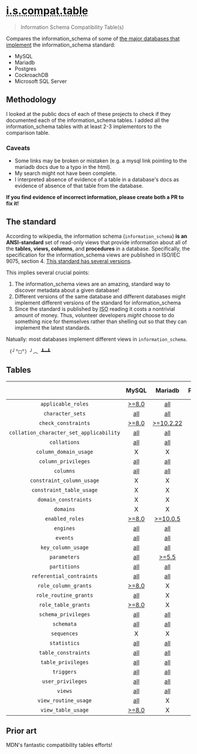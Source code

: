 <h1>
    <abbr title="Information Schema Compatibility Table">i.s.compat.table</abbr>
</h1>

> Information Schema Compatibility Table(s) 

Compares the information_schema of some of [the major databases that implement][implementors] the information_schema standard:
- MySQL
- Mariadb
- Postgres
- CockroachDB
- Microsoft SQL Server
<!-- Presto -->
<!-- Apache Hive -->
<!-- IBM db2? -->
<!-- oracle whatever? -->
<!-- your database here! -->

## Methodology
I looked at the public docs of each of these projects to check if they documented each of the information_schema tables.
I added all the information_schema tables with at least 2-3 implementors to the comparison table.  

### Caveats
- Some links may be broken or mistaken (e.g. a mysql link pointing to the mariadb docs due to a typo in the html).
- My search might not have been complete.
- I interpreted absence of  evidence of a table in a database's docs as evidence of absence of that table from the database.

**If you find evidence of incorrect information, please create both a PR to fix it!**


## The standard

According to wikipedia, the information schema (`information_schema`) **is an ANSI-standard** set of read-only views that provide information about all of the **tables, views, columns**, and **procedures** in a database.
Specifically, the specification for the information_schema views are published in ISO/IEC 9075, section 4. [This standard has several versions][version history].

This implies several crucial points:
1. The information_schema views are an amazing, standard way to discover metadata about a given database!
1. Different versions of the same database and different databases might implement different versions of the standard for information_schema 
1. Since the standard is published by <abbr title="the International Standards Organization">ISO</abbr> reading it costs a nontrivial amount of money.
Thus, volunteer developers _might_ choose to do something nice for themselves rather than shelling out so that they can implement the latest standards.

Natually: most databases implement different views in `information_schema`.

<pre> (╯°□°）╯︵ ┻━┻</pre>

<!-- ## Table of contents (spoiler: the contents are tables)
0. tables
1. `applicable_roles`
1. `character_sets`
1. `check_constraints`
1. `collation_character_set_applicability`
1. `collations`
1. `column_domain_usage`
1. `column_privileges`
1. `columns`
1. `constraint_column_usage`
1. `constraint_table_usage`
1. `domain_constraints`
1. `domains`
1. `enabled_roles`
1. `engines`
1. `events`
1. `key_column_data_store`
1. `parameters`
1. `partitions`
1. `referential_contraints`
1. `role_column_grants`
1. `role_routine_grants`
1. `role_table_grants`
1. `schema_privileges`
1. `schemata`
1. `sequences`
1. `spatial_ref_sys`
1. `statistics`
1. `table_constraints`
1. `table_privileges`
1. `triggers`
1. `user_privileges`
1. `views`
1. `view_routine_usage`
1. `view_table_usage` -->

## Tables

|                                       |MySQL       |Mariadb         |PostgreSQL|cockroachdb  |SQL Server|
|:-------------------------------------:|:----------:|:--------------:|:--------:|:-----------:|:--------:|
|`applicable_roles`                     |[>=8.0][001]|      [all][002]|[all][003]|      X      |    X     |
|`character_sets`                       |  [all][004]|      [all][005]|[all][006]|      X      |    X     |
|`check_constraints`                    |[>=8.0][007]|[>=10.2.22][008]|[all][009]|[>=19.2][010]|    X     |
|`collation_character_set_applicability`|  [all][011]|      [all][012]|[all][013]|      X      |    X     |
|`collations`                           |  [all][014]|      [all][015]|[all][016]|      X      |    X     |
|`column_domain_usage`                  |      X     |       X        |[all][017]|      X      |[all][018]|
|`column_privileges`                    |  [all][019]|      [all][020]|[all][021]|      X      |[all][022]|
|`columns`                              |  [all][023]|      [all][024]|[all][025]|   [all][026]|[all][027]|
|`constraint_column_usage`              |      X     |       X        |[all][028]|      X      |[all][029]|
|`constraint_table_usage`               |      X     |       X        |[all][030]|      X      |[all][031]|
|`domain_constraints`                   |      X     |       X        |[all][032]|      X      |[all][033]|
|`domains`                              |      X     |       X        |[all][034]|      X      |[all][035]|
|`enabled_roles`                        |[>=8.0][036]| [>=10.0.5][037]|[all][038]|      X      |    X     |
|`engines`                              |  [all][039]|      [all][040]|    X     |      X      |    X     |
|`events`                               |  [all][041]|      [all][042]|    X     |      X      |    X     |
|`key_column_usage`                     |  [all][043]|      [all][044]|[all][045]|   [all][046]|[all][047]|
|`parameters`                           |  [all][048]|    [>=5.5][049]|[all][050]|   [  X][051]|[all][052]|
|`partitions`                           |  [all][053]|      [all][054]|[all][055]|      X      |    X     |
|`referential_contraints`               |  [all][056]|      [all][057]|[all][058]|   [all][059]|[all][060]|
|`role_column_grants`                   |[>=8.0][061]|       X        |[all][062]|      X      |    X     |
|`role_routine_grants`                  |  [all][063]|       X        |[all][064]|      X      |    X     |
|`role_table_grants`                    |[>=8.0][065]|       X        |[all][067]|   [all][068]|    X     |
|`schema_privileges`                    |  [all][068]|      [all][069]|    X     |      X      |    X     |
|`schemata`                             |  [all][070]|      [all][071]|[all][072]|   [all][073]|[all][074]|
|`sequences`                            |      X     |       X        |[all][075]| [>=2.0][076]|    X     |
|`statistics`                           |  [all][077]|      [all][078]|    X     |      X      |    X     |
|`table_constraints`                    |  [all][079]|      [all][080]|[all][081]|   [all][082]|[all][083]|
|`table_privileges`                     |  [all][084]|      [all][085]|[all][086]|   [all][087]|[all][088]|
|`triggers`                             |  [all][089]|      [all][090]|[all][091]|      X      |    X     |
|`user_privileges`                      |  [all][092]|      [all][093]|    X     |      X      |    X     |
|`views`                                |  [all][093]|      [all][094]|[all][095]|   [all][096]|[all][097]|
|`view_routine_usage`                   |  [all][098]|       X        |[all][099]|      X      |    X     |
|`view_table_usage`                     |[>=8.0][100]|       X        |[all][101]|      X      |[all][102]|

<!-- notes: I rounded the Cockroachdb version ranges to the minor version -->
<!--  -->

## Prior art
MDN's fantastic compatibility tables efforts!

<!-- general links -->
[implementors]: https://en.wikipedia.org/wiki/Information_schema#Implementation
[iso/iec-9075]: https://www.iso.org/standard/63555.html
[version history]: https://en.wikipedia.org/wiki/SQL#Standardization_history

<!-- reference links -->
<!-- TODO: group by database? -->
[001]: https://dev.mysql.com/doc/refman/8.0/en/information-schema-applicable-roles-table.html
[002]: https://mariadb.com/kb/en/information-schema-applicable_roles-table/
[003]: https://www.postgresql.org/docs/13/infoschema-applicable-roles.html
[004]: https://dev.mysql.com/doc/refman/8.0/en/information-schema-character-sets-table.html
[005]: https://mariadb.com/kb/en/information-schema-character_sets-table/
[006]: https://www.postgresql.org/docs/13/infoschema-character-sets.html
[007]: https://dev.mysql.com/doc/refman/8.0/en/information-schema-check-constraints-table.html
[008]: https://mariadb.com/kb/en/information-schema-check_constraints-table/
[009]: https://www.postgresql.org/docs/13/infoschema-check-constraints.html
[010]: https://www.cockroachlabs.com/docs/stable/information-schema.html#check_constraints
[011]: https://dev.mysql.com/doc/refman/5.6/en/information-schema-collation-character-set-applicability-table.html
[012]: https://mariadb.com/kb/en/information-schema-collation_character_set_applicability-table/
[013]: https://www.postgresql.org/docs/13/infoschema-collation-character-set-applicab.html
[014]: https://dev.mysql.com/doc/refman/8.0/en/information-schema-collations-table.html
[015]: https://mariadb.com/kb/en/information-schema-collations-table/
[016]: https://www.postgresql.org/docs/13/infoschema-collations.html
[017]: https://www.postgresql.org/docs/13/infoschema-column-domain-usage.html
[018]: https://docs.microsoft.com/en-us/sql/relational-databases/system-information-schema-views/column-domain-usage-transact-sql?view=sql-server-ver15
[019]: https://dev.mysql.com/doc/refman/5.7/en/information-schema-column-privileges-table.html
[020]: https://mariadb.com/kb/en/information-schema-column_privileges-table/
[021]: https://www.postgresql.org/docs/13/infoschema-column-privileges.html
[022]: https://docs.microsoft.com/en-us/sql/relational-databases/system-information-schema-views/column-privileges-transact-sql?view=sql-server-ver15
[023]: https://dev.mysql.com/doc/refman/5.7/en/information-schema-columns-table.html
[024]: https://mariadb.com/kb/en/information-schema-columns-table/
[025]: https://www.postgresql.org/docs/13/infoschema-columns.html
[026]: https://docs.microsoft.com/en-us/sql/relational-databases/system-information-schema-views/columns-transact-sql?view=sql-server-ver15
[027]: https://www.cockroachlabs.com/docs/stable/information-schema.html#columns
[028]: https://www.postgresql.org/docs/13/infoschema-constraint-column-usage.html
[029]: https://docs.microsoft.com/en-us/sql/relational-databases/system-information-schema-views/constraint-column-usage-transact-sql?view=sql-server-ver15
[030]: https://www.postgresql.org/docs/13/infoschema-constraint-table-usage.html
[031]: https://docs.microsoft.com/en-us/sql/relational-databases/system-information-schema-views/constraint-table-usage-transact-sql?view=sql-server-ver15
[032]: https://www.postgresql.org/docs/13/infoschema-domain-constraints.html
[033]: https://docs.microsoft.com/en-us/sql/relational-databases/system-information-schema-views/domain-constraints-transact-sql?view=sql-server-ver15
[034]: https://www.postgresql.org/docs/13/infoschema-domains.html
[035]: https://docs.microsoft.com/en-us/sql/relational-databases/system-information-schema-views/domains-transact-sql?view=sql-server-2017
[036]: https://dev.mysql.com/doc/refman/8.0/en/information-schema-enabled-roles-table.html
[037]: https://mariadb.com/kb/en/information-schema-enabled_roles-table/
[038]: https://www.postgresql.org/docs/13/infoschema-enabled-roles.html
[039]: https://dev.mysql.com/doc/refman/5.6/en/information-schema-engines-table.html
[040]: https://mariadb.com/kb/en/information-schema-engines-table/
[041]: https://dev.mysql.com/doc/refman/5.6/en/information-schema-events-table.html
[042]: https://mariadb.com/kb/en/information-schema-events-table/
[043]: https://dev.mysql.com/doc/refman/5.6/en/information-schema-key-column-usage-table.html
[044]: https://mariadb.com/kb/en/information-schema-key_column_usage-table/
[045]: https://www.postgresql.org/docs/13/infoschema-key-column-usage.html
[046]: https://www.cockroachlabs.com/docs/stable/information-schema.html#key_column_usage
[047]: https://docs.microsoft.com/en-us/sql/relational-databases/system-information-schema-views/key-column-usage-transact-sql?view=sql-server-ver15
[048]: https://dev.mysql.com/doc/refman/5.6/en/information-schema-parameters-table.html
[049]: https://mariadb.com/kb/en/information-schema-parameters-table/
[050]: https://www.postgresql.org/docs/13/infoschema-parameters.html
[051]: https://www.cockroachlabs.com/docs/stable/information-schema.html
[052]: https://docs.microsoft.com/en-us/sql/relational-databases/system-information-schema-views/parameters-transact-sql?view=sql-server-ver15
[053]: https://dev.mysql.com/doc/refman/8.0/en/information-schema-partitions-table.html
[054]: https://mariadb.com/kb/en/information-schema-partitions-table/
[055]: https://www.postgresql.org/docs/13/infoschema-parameters.html
[056]: https://dev.mysql.com/doc/refman/8.0/en/information-schema-referential-constraints-table.html
[057]: https://mariadb.com/kb/en/information-schema-referential_constraints-table/ 
[058]: https://www.postgresql.org/docs/13/infoschema-referential-constraints.html
[059]: https://www.cockroachlabs.com/docs/stable/information-schema.html#referential_constraints
[060]: https://docs.microsoft.com/en-us/sql/relational-databases/system-information-schema-views/referential-constraints-transact-sql?view=sql-server-ver15
[061]: https://dev.mysql.com/doc/refman/8.0/en/information-schema-role-column-grants-table.html
[062]: https://www.postgresql.org/docs/13/infoschema-role-column-grants.html
[063]: https://dev.mysql.com/doc/refman/8.0/en/information-schema-role-routine-grants-table.html
[064]: https://www.postgresql.org/docs/13/infoschema-role-routine-grants.html
[065]: https://dev.mysql.com/doc/refman/8.0/en/information-schema-role-table-grants-table.html
[066]: https://www.postgresql.org/docs/13/infoschema-role-table-grants.html
[067]: https://www.cockroachlabs.com/docs/stable/information-schema.html#role_table_grants
[068]: https://dev.mysql.com/doc/refman/5.6/en/information-schema-schema-privileges-table.html
[069]: https://mariadb.com/kb/en/information-schema-schema_privileges-table/
[070]: https://dev.mysql.com/doc/refman/8.0/en/information-schema-routines-table.html
[071]: https://mariadb.com/kb/en/information-schema-routines-table/
[072]: https://www.postgresql.org/docs/13/infoschema-routines.html
[073]: https://docs.microsoft.com/en-us/sql/relational-databases/system-information-schema-views/routines-transact-sql?view=sql-server-ver15
[074]: https://www.cockroachlabs.com/docs/stable/information-schema.html
[075]: https://www.postgresql.org/docs/13/infoschema-sequences.html
[076]: https://www.cockroachlabs.com/docs/stable/information-schema.html#sequences
[077]: https://dev.mysql.com/doc/refman/8.0/en/information-schema-statistics-table.html
[078]: https://mariadb.com/kb/en/information-schema-statistics-table/
[079]: https://dev.mysql.com/doc/refman/8.0/en/information-schema-table-constraints-table.html
[080]: https://mariadb.com/kb/en/information-schema-table_constraints-table/
[081]: https://www.postgresql.org/docs/13/infoschema-table-constraints.html
[082]: https://www.cockroachlabs.com/docs/stable/information-schema.html#table_constraints
[083]: https://docs.microsoft.com/en-us/sql/relational-databases/system-information-schema-views/table-constraints-transact-sql?view=sql-server-ver15
[084]: https://dev.mysql.com/doc/refman/8.0/en/information-schema-table-privileges-table.html
[085]: https://mariadb.com/kb/en/information-schema-table_privileges-table/
[086]: https://www.postgresql.org/docs/13/infoschema-table-privileges.html
[087]: https://www.cockroachlabs.com/docs/stable/information-schema.html#table_privileges
[088]: https://docs.microsoft.com/en-us/sql/relational-databases/system-information-schema-views/table-privileges-transact-sql?view=sql-server-ver15
[089]: https://dev.mysql.com/doc/refman/8.0/en/information-schema-triggers-table.html
[090]: https://mariadb.com/kb/en/information-schema-triggers-table/
[091]: https://www.postgresql.org/docs/13/infoschema-triggers.html
[092]: https://dev.mysql.com/doc/refman/8.0/en/information-schema-user-privileges-table.html
[093]: https://mariadb.com/kb/en/information-schema-user_privileges-table/
[093]: https://dev.mysql.com/doc/refman/8.0/en/information-schema-views-table.html
[094]: https://mariadb.com/kb/en/information-schema-views-table/
[095]: https://www.postgresql.org/docs/13/infoschema-views.html
[096]: https://www.cockroachlabs.com/docs/stable/information-schema.html#views
[097]: https://docs.microsoft.com/en-us/sql/relational-databases/system-information-schema-views/views-transact-sql?view=sql-server-ver15
[098]: https://dev.mysql.com/doc/refman/8.0/en/information-schema-view-routine-usage-table.html
[099]: https://www.postgresql.org/docs/13/infoschema-view-routine-usage.html
[100]: https://dev.mysql.com/doc/refman/8.0/en/information-schema-view-table-usage-table.html
[101]: https://www.postgresql.org/docs/13/infoschema-view-table-usage.html
[102]: https://docs.microsoft.com/en-us/sql/relational-databases/system-information-schema-views/view-table-usage-transact-sql?view=sql-server-ver15